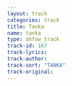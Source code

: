 ```yaml
---
layout: track
categories: track
title: Tanka
name: tanka
type: ahfow_track
track-id: 167
track-lyrics: 
track-author: 
track-sort: "TANKA"
track-original: 
---
```

